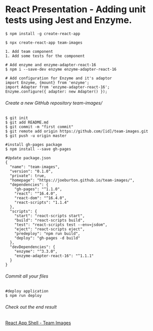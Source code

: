# React Presentation - Adding unit tests using Jest and Enzyme.


```
$ npm install -g create-react-app
```

```
$ npx create-react-app team-images
```

```
1. Add team component
1. Add some tests for the component
```

```
# Add enzyme and enzyme-adapter-react-16
$ npm i --save-dev enzyme enzyme-adapter-react-16
```

```
# Add configuration for Enzyme and it's adaptor
import Enzyme, {mount} from 'enzyme';
import Adapter from 'enzyme-adapter-react-16';
Enzyme.configure({ adapter: new Adapter() });
```

###### Create a new GitHub repository team-images/

```
$ git init
$ git add README.md
$ git commit -m "first commit"
$ git remote add origin https://github.com/[id]/team-images.git
$ git push -u origin master
```

```
#install gh-pages package
$ npm install --save gh-pages
```

```
#Update package.json
{
  "name": "team-images",
  "version": "0.1.0",
  "private": true,
  "homepage": "https://joeburton.github.io/team-images/",
  "dependencies": {
    "gh-pages": "^1.1.0",
    "react": "^16.4.0",
    "react-dom": "^16.4.0",
    "react-scripts": "1.1.4"
  },
  "scripts": {
    "start": "react-scripts start",
    "build": "react-scripts build",
    "test": "react-scripts test --env=jsdom",
    "eject": "react-scripts eject",
    "predeploy": "npm run build",
    "deploy": "gh-pages -d build"
  },
  "devDependencies": {
    "enzyme": "^3.3.0",
    "enzyme-adapter-react-16": "^1.1.1"
  }
}

```

###### Commit all your files

```
#deploy application
$ npm run deploy
```

###### Check out the end result
[React App Shell - Team Images](https://joeburton.github.io/team-images/)


